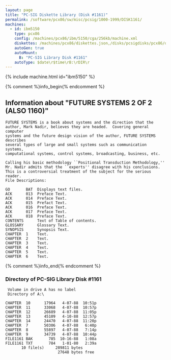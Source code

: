```yaml
---
layout: page
title: "PC-SIG Diskette Library (Disk #1161)"
permalink: /software/pcx86/sw/misc/pcsig/1000-1999/DISK1161/
machines:
  - id: ibm5150
    type: pcx86
    config: /machines/pcx86/ibm/5150/cga/256kb/machine.xml
    diskettes: /machines/pcx86/diskettes.json,/disks/pcsigdisks/pcx86/diskettes.json
    autoGen: true
    autoMount:
      B: "PC-SIG Library Disk #1161"
    autoType: $date\r$time\rB:\rDIR\r
---
```


{% include machine.html id="ibm5150" %}

{% comment %}info_begin{% endcomment %}

## Information about "FUTURE SYSTEMS 2 OF 2 (ALSO 1160)"

    FUTURE SYSTEMS is a book about systems and the direction that the
    author, Mark Nadir, believes they are headed.  Covering general computer
    systems and the future design vision of the author, FUTURE SYSTEMS
    describes
    several types of large and small systems such as communication systems,
    computational systems, control systems, broadcasting, business, etc.
    
    Calling his basic methodology ``Positional Transduction Methodology,''
    Mr. Nadir admits that the ``experts'' disagree with his conclusions.
    This is a controversial treatment of the subject for the serious reader.
    File Descriptions:
    
    GO       BAT  Displays text files.
    ACK      013  Preface Text.
    ACK      014  Preface Text.
    ACK      015  Prefact Text.
    ACK      016  Preface Text.
    ACK      017  Preface Text.
    ACK      018  Preface Text.
    CONTENTS      Text of Table of contents.
    GLOSSARY      Glossary Text.
    SYNOPSIS      Synopsis Text.
    CHAPTER  1    Text.
    CHAPTER  2    Text.
    CHAPTER  3    Text.
    CHAPTER  4    Text.
    CHAPTER  5    Text.
    CHAPTER  6    Text.
{% comment %}info_end{% endcomment %}


### Directory of PC-SIG Library Disk #1161

     Volume in drive A has no label
     Directory of A:\

    CHAPTER  10      17964   4-07-88  10:51p
    CHAPTER  11      33068   4-07-88  10:57p
    CHAPTER  12      26689   4-07-88  11:05p
    CHAPTER  13      45109   4-10-88  12:57p
    CHAPTER  14      24470   4-07-88  11:20p
    CHAPTER  7       50306   4-07-88   6:40p
    CHAPTER  8       55897   4-07-88   7:14p
    CHAPTER  9       34739   4-07-88  10:44p
    FILE1161 BAK       785  10-16-88   1:08a
    FILE1161 TXT       784   1-01-80   2:39a
           10 file(s)     289811 bytes
                           27648 bytes free
